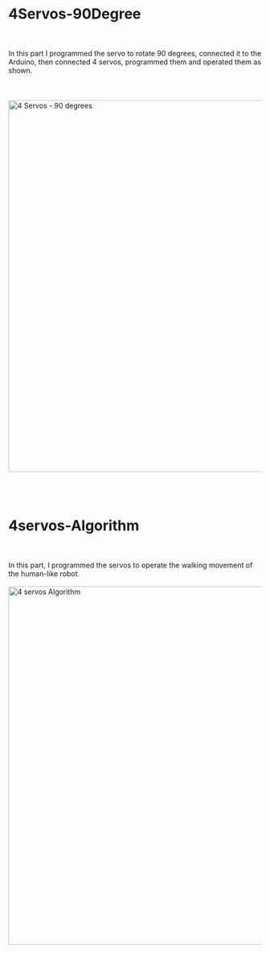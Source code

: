 # 4Servos-90Degree<br><br>
In this part I programmed the servo to rotate 90 degrees, connected it to the Arduino, then connected 4 servos, programmed them and operated them as shown.<br><br>
<br><br>
<img width="960" height="740" alt="4 Servos - 90 degrees" src="https://github.com/user-attachments/assets/0744ab38-f9b5-45e2-86c5-79d6d22fd3f5" />
<br><br>
<br><br>
# 4servos-Algorithm 
<br><br>
In this part, I programmed the servos to operate the walking movement of the human-like robot.
<br><br>
<img width="1622" height="714" alt="4 servos Algorithm" src="https://github.com/user-attachments/assets/0245cf64-a109-4abf-9f29-56a28c70d60b" />
